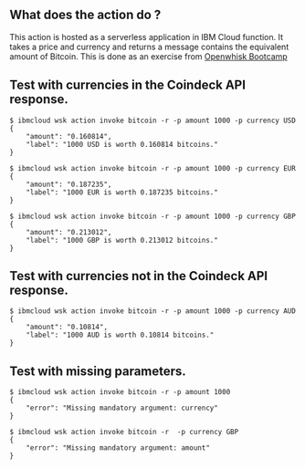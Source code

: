 ## What does the action do ?
This action is hosted as a serverless application in IBM Cloud function. It takes a price and currency and returns a message contains the equivalent amount of Bitcoin.
This is done as an exercise from [Openwhisk Bootcamp](https://github.com/IBM-Cloud/openwhisk-workshops/blob/master/bootcamp/ex1%20-%20creating%20and%20invoking%20actions/README.md#exercises)

## Test with currencies in the Coindeck API response.

```
$ ibmcloud wsk action invoke bitcoin -r -p amount 1000 -p currency USD
{
    "amount": "0.160814",
    "label": "1000 USD is worth 0.160814 bitcoins."
}

$ ibmcloud wsk action invoke bitcoin -r -p amount 1000 -p currency EUR
{
    "amount": "0.187235",
    "label": "1000 EUR is worth 0.187235 bitcoins."
}

$ ibmcloud wsk action invoke bitcoin -r -p amount 1000 -p currency GBP
{
    "amount": "0.213012",
    "label": "1000 GBP is worth 0.213012 bitcoins."
}
```

## Test with currencies not in the Coindeck API response.

```
$ ibmcloud wsk action invoke bitcoin -r -p amount 1000 -p currency AUD
{
    "amount": "0.10814",
    "label": "1000 AUD is worth 0.10814 bitcoins."
}
```

## Test with missing parameters.

```
$ ibmcloud wsk action invoke bitcoin -r -p amount 1000
{
    "error": "Missing mandatory argument: currency"
}

$ ibmcloud wsk action invoke bitcoin -r  -p currency GBP
{
    "error": "Missing mandatory argument: amount"
}
```